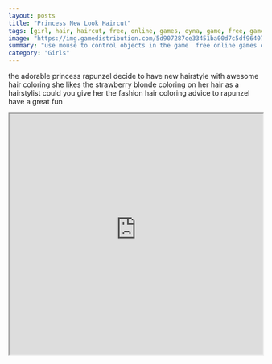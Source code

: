 ```yaml
---
layout: posts
title: "Princess New Look Haircut"
tags: [girl, hair, haircut, free, online, games, oyna, game, free, games, play, play, games]
image: "https://img.gamedistribution.com/5d907287ce33451ba00d7c5df96407bb-512x384.jpeg"
summary: "use mouse to control objects in the game  free online games oyna game free games play play games"
category: "Girls"
---
```


the adorable princess rapunzel decide to have new hairstyle with awesome hair coloring she likes the strawberry blonde coloring on her hair as a hairstylist could you give her the fashion hair coloring advice to rapunzel have a great fun

<iframe width="100%" height="480px;" src="https://html5.gamedistribution.com/5d907287ce33451ba00d7c5df96407bb/"></iframe>